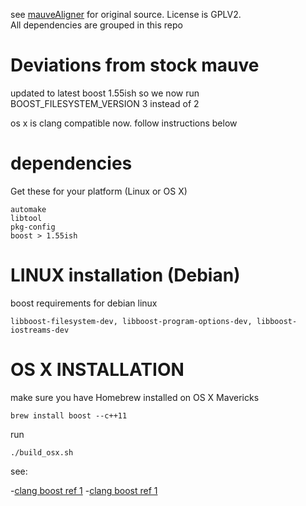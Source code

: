 see [mauveAligner](http://asap.ahabs.wisc.edu/mauve/mauve-developer-guide/compiling-mauvealigner-from-source.html) for original source. License is GPLV2.  
All dependencies are grouped in this repo

# Deviations from stock mauve
    
updated to latest boost 1.55ish so we now run BOOST_FILESYSTEM_VERSION 3 instead of 2

os x is clang compatible now. follow instructions below  

# dependencies

Get these for your platform (Linux or OS X)
    
    automake
    libtool
    pkg-config
    boost > 1.55ish

# LINUX installation (Debian)

boost requirements for debian linux

    libboost-filesystem-dev, libboost-program-options-dev, libboost-iostreams-dev


# OS X INSTALLATION
make sure you have Homebrew installed on OS X Mavericks

    brew install boost --c++11

run  

    ./build_osx.sh

see:

-[clang boost ref 1](http://hnrkptrsn.github.io/2013/02/26/c11-and-boost-setup-guide/)
-[clang boost ref 1](http://stackoverflow.com/questions/17884344/why-does-boost-compilation-fails-with-clang)